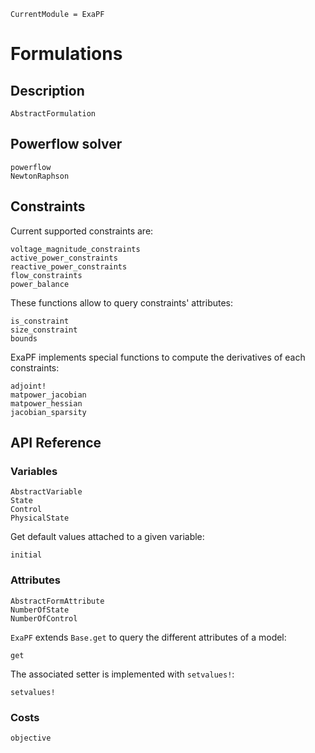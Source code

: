 ```@meta
CurrentModule = ExaPF
```

# Formulations

## Description

```@docs
AbstractFormulation

```

## Powerflow solver

```@docs
powerflow
NewtonRaphson

```

## Constraints

Current supported constraints are:
```@docs
voltage_magnitude_constraints
active_power_constraints
reactive_power_constraints
flow_constraints
power_balance

```

These functions allow to query constraints' attributes:
```@docs
is_constraint
size_constraint
bounds

```

ExaPF implements special functions to compute the derivatives
of each constraints:
```@docs
adjoint!
matpower_jacobian
matpower_hessian
jacobian_sparsity
```


## API Reference

### Variables

```@docs
AbstractVariable
State
Control
PhysicalState

```

Get default values attached to a given variable:
```@docs
initial

```

### Attributes

```@docs
AbstractFormAttribute
NumberOfState
NumberOfControl

```
`ExaPF` extends `Base.get` to query the different attributes
of a model:
```@docs
get

```
The associated setter is implemented with `setvalues!`:
```@docs
setvalues!
```

### Costs

```@docs
objective
```
